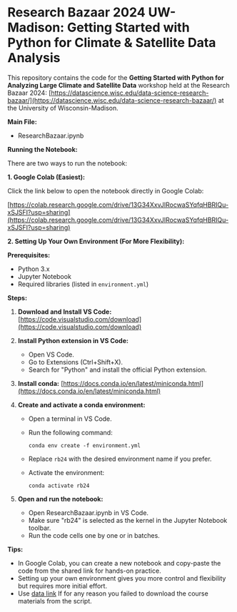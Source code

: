 # Research Bazaar 2024 UW-Madison: Getting Started with Python for Climate & Satellite Data Analysis

This repository contains the code for the **Getting Started with Python for Analyzing Large Climate and Satellite Data** workshop held at the Research Bazaar 2024: [https://datascience.wisc.edu/data-science-research-bazaar/](https://datascience.wisc.edu/data-science-research-bazaar/) at the University of Wisconsin-Madison.

**Main File:**

- ResearchBazaar.ipynb

**Running the Notebook:**

There are two ways to run the notebook:

**1. Google Colab (Easiest):**

Click the link below to open the notebook directly in Google Colab:

[https://colab.research.google.com/drive/13G34XxvJlRocwaSYqfqHBRIQu-xSJSFI?usp=sharing](https://colab.research.google.com/drive/13G34XxvJlRocwaSYqfqHBRIQu-xSJSFI?usp=sharing)

**2. Setting Up Your Own Environment (For More Flexibility):**

**Prerequisites:**

- Python 3.x
- Jupyter Notebook
- Required libraries (listed in `environment.yml`)

**Steps:**

1. **Download and Install VS Code:** [https://code.visualstudio.com/download](https://code.visualstudio.com/download)
2. **Install Python extension in VS Code:**
   - Open VS Code.
   - Go to Extensions (Ctrl+Shift+X).
   - Search for "Python" and install the official Python extension.
3. **Install conda:** [https://docs.conda.io/en/latest/miniconda.html](https://docs.conda.io/en/latest/miniconda.html)
4. **Create and activate a conda environment:**

   - Open a terminal in VS Code.
   - Run the following command:

     ```
     conda env create -f environment.yml
     ```

   - Replace `rb24` with the desired environment name if you prefer.
   - Activate the environment:

     ```
     conda activate rb24

     ```

5. **Open and run the notebook:**
   - Open ResearchBazaar.ipynb in VS Code.
   - Make sure "rb24" is selected as the kernel in the Jupyter Notebook toolbar.
   - Run the code cells one by one or in batches.

**Tips:**

- In Google Colab, you can create a new notebook and copy-paste the code from the shared link for hands-on practice.
- Setting up your own environment gives you more control and flexibility but requires more initial effort.
- Use [data link](https://drive.google.com/file/d/1IxU95a6sVGKQZysrF2-g807bMjUw1Tvb/view?usp=sharing) If for any reason you failed to download the course materials from the script.

